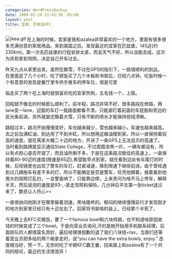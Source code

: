 ```yaml
--- 
categories: WordPressBackup
date: 2008-01-28 23:43:38 -05:00
layout: post
title: 宜家，罚单及KFC
---
```

<img src="http://www.ztnote.com/wp-content/uploads/2008/01/ikea.gif" alt="ikea.gif" align="left" />

在上海的时候，宜家是我和azalea非常喜欢的一个地方，里面有很多很多充满创意的家居用品。来到美国之后，发现最近的宜家在匹兹堡，145迈(约230km)。第一次去匹兹堡的行程安排太紧，而且天气不好，所以没能去成。这次为庆祝拿到驾照，决定自己开车过去。

昨天九点从家里出发，虽然在飘雪，不过在GPS的指引下，一路很顺利的到达。在里面逛了几个小时，吃了顿饭买了几个木板和书架后，已经六点钟。吃饭时候一个有意思的发现是餐厅里专供手推车的停车位，很是可爱

临走买了两个在上海时就很喜欢吃的宜家热狗，五毛钱一个，上路。

回程就不像去的时候那么顺利了。前半程，路况非常不好，很多路段在修路，两lane变一lane，迎面的车灯一晃路面都看不清，只能紧盯着前面的车屁股和旁边的反光条前进。另外就是还飘着大雪，只有不断的喷水才能保持视线清晰。

路程过半，路况开始慢慢变好，车也越来越少，雪也越来越小，车速也越来越高。去之前加满缸油，到达用了不到半缸，所以想用这箱油撑到家。所以一直保持着较高的速度。就在离家大概二十迈的地方，开进了一条GPS上无法显示的高速了。当时看到路牌是显示通往State College，不过周围漆黑一片，一辆车都没有，所以有点担心是否开错了，而且油所剩不多，于是在这条路况极佳的高速上，一直保持着80-90迈的速度(限速是65迈),希望能早点到家。就在看到远处有车尾灯的时候，后视镜里也出现了警车的车灯。赶紧减速，降到限速下继续前进。由于曾经遇到过几辆拖车有差不多的灯，所以不能确定是否是警车，任凭他跟着，接着看到他用大的探照灯乱扫，一会警笛响了，只能靠边停。上来责问为啥不马上停车，解释半天，然后说测的速度是93-,-拿走驾照和保险。几分钟后平生第一张ticket送过来了，数目让人伤心&gt;&lt;

一直很纳闷他刚才在哪里躲着测速，黑咕隆咚的。郁闷的继续慢慢前行才发现刚才的地方到家里已经只有十迈左右了。回家将书架啥的装上，已经累个半死了。

今天晚上去KFC买晚饭，要了一个famous bowl和六块鸡翅，也不知道啥原因收钱的时候变成了三个bowl。于是向营业员询问,汗的是她开始用手机联系经理，后面排队的人都很莫名其妙，最后经理很抱歉的退了我们八块钱+tax，当我们还等着营业员把多给的两个碗拿走时，说“you can have the extra bowls, enjoy.” 态度相当好，赞一下。无奈的吃了半顿KFC霸王餐，回来路上和azalea有了一个共同的结论，最近的生活很诡异！
